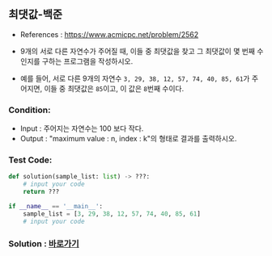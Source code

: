 ## 최댓값-백준

* References : https://www.acmicpc.net/problem/2562

* 9개의 서로 다른 자연수가 주어질 때, 이들 중 최댓값을 찾고 그 최댓값이 몇 번째 수인지를 구하는 프로그램을 작성하시오.

* 예를 들어, 서로 다른 9개의 자연수 `3, 29, 38, 12, 57, 74, 40, 85, 61`가 주어지면, 이들 중 최댓값은 `85`이고, 이 값은 `8`번째 수이다.

### Condition:

*  Input : 주어지는 자연수는 100 보다 작다.
*  Output : "maximum value : n, index : k"의 형태로 결과를 출력하시오.

### Test Code:
```python
def solution(sample_list: list) -> ???:
    # input your code
    return ???

if __name__ == '__main__':
    sample_list = [3, 29, 38, 12, 57, 74, 40, 85, 61]
    # input your code
```

### Solution : [바로가기](https://github.com/takhyun12/Algorithm-Essential-Training/blob/main/Solutions/ibm1.py)

